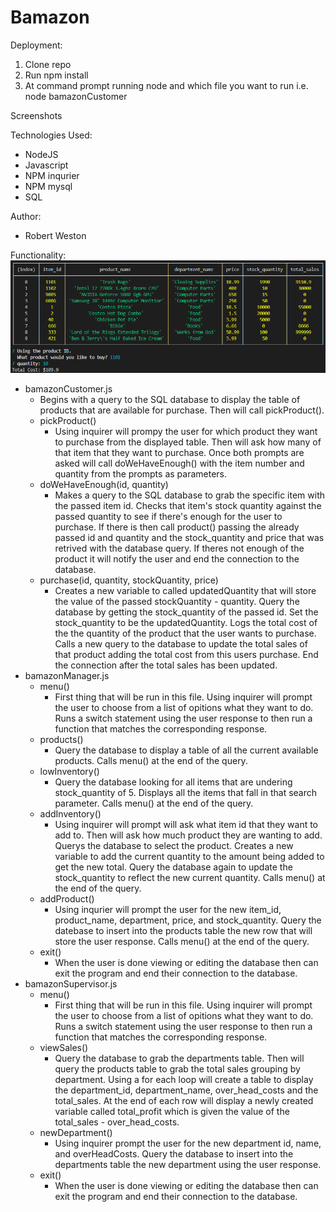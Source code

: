 # Bamazon

Deployment:
1. Clone repo
2. Run npm install
3. At command prompt running node and which file you want to run i.e. node bamazonCustomer

Screenshots



Technologies Used:
* NodeJS
* Javascript
* NPM inqurier
* NPM mysql
* SQL

Author:
* Robert Weston

Functionality:
![bamazonCustomer screenshot](/customer.png)
* bamazonCustomer.js
    * Begins with a query to the SQL database to display the table of products that are available for purchase. Then will call pickProduct().
    * pickProduct()
        * Using inquirer will prompy the user for which product they want to purchase from the displayed table. Then will ask how many of that item that they want to purchase. Once both prompts are asked will call doWeHaveEnough() with the item number and quantity from the prompts as parameters.
    * doWeHaveEnough(id, quantity)
        * Makes a query to the SQL database to grab the specific item with the passed item id. Checks that item's stock quantity against the passed quantity to see if there's enough for the user to purchase. If there is then call product() passing the already passed id and quantity and the stock_quantity and price that was retrived with the database query. If theres not enough of the product it will notify the user and end the connection to the database.
    * purchase(id, quantity, stockQuantity, price)
        * Creates a new variable to called updatedQuantity that will store the value of the passed stockQuantity - quantity. Query the database by getting the stock_quantity of the passed id. Set the stock_quantity to be the updatedQuantity. Logs the total cost of the the quantity of the product that the user wants to purchase. Calls a new query to the database to update the total sales of that product adding the total cost from this users purchase. End the connection after the total sales has been updated.
* bamazonManager.js
    * menu()
        * First thing that will be run in this file. Using inquirer will prompt the user to choose from a list of opitions what they want to do. Runs a switch statement using the user response to then run a function that matches the corresponding response.
    * products()
        * Query the database to display a table of all the current available products. Calls menu() at the end of the query.
    * lowInventory()
        * Query the database looking for all items that are undering stock_quantity of 5. Displays all the items that fall in that search parameter. Calls menu() at the end of the query.
    * addInventory()
        * Using inquirer will prompt will ask what item id that they want to add to. Then will ask how much product they are wanting to add. Querys the database to select the product. Creates a new variable to add the current quantity to the amount being added to get the new total. Query the database again to update the stock_quantity to reflect the new current quantity. Calls menu() at the end of the query.
    * addProduct()
        * Using inqurier will prompt the user for the new item_id, product_name, department, price, and stock_quantity. Query the datebase to insert into the products table the new row that will store the user response. Calls menu() at the end of the query.
    * exit()
        * When the user is done viewing or editing the database then can exit the program and end their connection to the database.
* bamazonSupervisor.js
    * menu()
        * First thing that will be run in this file. Using inquirer will prompt the user to choose from a list of opitions what they want to do. Runs a switch statement using the user response to then run a function that matches the corresponding response. 
    * viewSales()
        * Query the database to grab the departments table. Then will query the products table to grab the total sales grouping by department. Using a for each loop will create a table to display the department_id, department_name, over_head_costs and the total_sales. At the end of each row will display a newly created variable called total_profit which is given the value of the total_sales  - over_head_costs.
    * newDepartment()
        * Using inquirer prompt the user for the new department id, name, and overHeadCosts. Query the database to insert into the departments table the new department using the user response. 
    * exit()
        * When the user is done viewing or editing the database then can exit the program and end their connection to the database.


